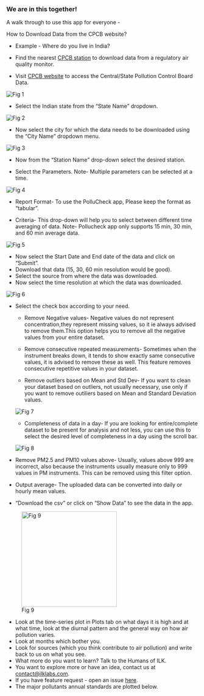 
### We are in this together!

A walk through to use this app for everyone -

How to Download Data from the CPCB website?

-   Example - Where do you live in India?

-   Find the nearest [CPCB
    station](https://app.cpcbccr.com/ccr/#/caaqm-dashboard-all/caaqm-landing)
    to download data from a regulatory air quality monitor.

-   Visit [CPCB
    website](https://app.cpcbccr.com/ccr/#/caaqm-dashboard-all/caaqm-landing)
    to access the Central/State Pollution Control Board Data.

![Fig 1](WWW/CPCB_data_down_S.jpeg)

-   Select the Indian state from the “State Name” dropdown.

![Fig 2](WWW/CPCB_Station.jpeg)

-   Now select the city for which the data needs to be downloaded using
    the “City Name” dropdown menu.

![Fig 3](WWW/CPCB_Station_city.jpeg)

-   Now from the “Station Name” drop-down select the desired station.

-   Select the Parameters. Note- Multiple parameters can be selected at
    a time.

![Fig 4](WWW/CPCB_Station_parameters.jpeg)

-   Report Format- To use the PolluCheck app, Please keep the format as
    “tabular”.

-   Criteria- This drop-down will help you to select between different
    time averaging of data. Note- Pollucheck app only supports 15 min,
    30 min, and 60 min average data.

![Fig 5](WWW/CPCB_Station_TA.jpeg)

-   Now select the Start Date and End date of the data and click on
    “Submit”.
-   Download that data (15, 30, 60 min resolution would be good).
-   Select the source from where the data was downloaded.
-   Now select the time resolution at which the data was downloaded.

![Fig 6](WWW/App_TA.jpeg)

-   Select the check box according to your need.

    -   Remove Negative values- Negative values do not represent
        concentration,they represent missing values, so it ie always
        advised to remove them.This option helps you to remove all the
        negative values from your entire dataset.

    -   Remove consecutive repeated measurements- Sometimes when the
        instrument breaks down, it tends to show exactly same
        consecutive values, it is advised to remove these as well. This
        feature removes consecutive repetitive values in your dataset.

    -   Remove outliers based on Mean and Std Dev- If you want to clean
        your dataset based on outliers, not usually necessary, use only
        if you want to remove outiliers based on Mean and Standard
        Deviation values.

    ![Fig 7](WWW/App_Out.jpeg)

    -   Completeness of data in a day- If you are looking for
        entire/complete dataset to be present for analysis and not less,
        you can use this to select the desired level of completeness in
        a day using the scroll bar.

    ![Fig 8](WWW/App_Comp.jpeg)

-   Remove PM2.5 and PM10 values above- Usually, values above 999 are
    incorrect, also because the instruments usually measure only to 999
    values in PM instruments. This can be removed using this filter
    option.

-   Output average- The uploaded data can be converted into daily or
    hourly mean values.

-   “Download the csv” or click on “Show Data” to see the data in the
    app.

<figure>
<img src="WWW/App_down.jpeg" width="250" alt="Fig 9" /><figcaption aria-hidden="true">Fig 9</figcaption>
</figure>

-   Look at the time-series plot in Plots tab on what days it is high
    and at what time, look at the diurnal pattern and the general way on
    how air pollution varies.
-   Look at months which bother you.
-   Look for sources (which you think contribute to air pollution) and
    write back to us on what you see.
-   What more do you want to learn? Talk to the Humans of ILK.
-   You want to explore more or have an idea, contact us at
    [contact@ilklabs.com](contact@ilklabs.com).
-   If you have feature request - open an issue
    [here](https://github.com/adithirgis/OpenSourceAirQualityApp).
-   The major pollutants annual standards are plotted below.
